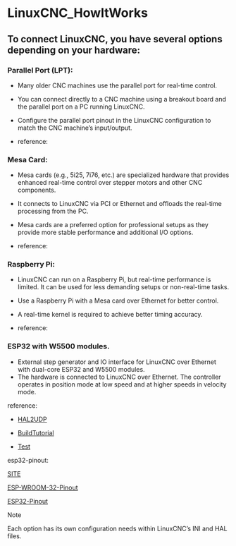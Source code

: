 # LinuxCNC_HowItWorks


## To connect LinuxCNC, you have several options depending on your hardware:

### Parallel Port (LPT):

- Many older CNC machines use the parallel port for real-time control.
- You can connect directly to a CNC machine using a breakout board and the parallel port on a PC running LinuxCNC.
- Configure the parallel port pinout in the LinuxCNC configuration to match the CNC machine’s input/output.

- reference:

### Mesa Card:

- Mesa cards (e.g., 5i25, 7i76, etc.) are specialized hardware that provides enhanced real-time control over stepper motors and other CNC components.
- It connects to LinuxCNC via PCI or Ethernet and offloads the real-time processing from the PC.
- Mesa cards are a preferred option for professional setups as they provide more stable performance and additional I/O options.

- reference:

### Raspberry Pi:

- LinuxCNC can run on a Raspberry Pi, but real-time performance is limited. It can be used for less demanding setups or non-real-time tasks.
- Use a Raspberry Pi with a Mesa card over Ethernet for better control.
-  A real-time kernel is required to achieve better timing accuracy.

- reference:


### ESP32 with W5500 modules.
- External step generator and IO interface for LinuxCNC over Ethernet with dual-core ESP32 and W5500 modules.
- The hardware is connected to LinuxCNC over Ethernet. The controller operates in position mode at low speed and at higher speeds in velocity mode.

reference:

- [HAL2UDP](https://github.com/jzolee/HAL2UDP)

- [BuildTutorial](https://www.youtube.com/watch?v=nlE2203Q3XI)

- [Test](https://www.youtube.com/watch?v=UXWcg7PwRJs&ab_channel=jzolee)


esp32-pinout:

[SITE](https://www.electronicshub.org/esp32-pinout/)

[ESP-WROOM-32-Pinout](https://www.electronicshub.org/wp-content/uploads/2021/02/ESP-WROOM-32-Pinout.jpg)

[ESP32-Pinout](https://www.electronicshub.org/wp-content/uploads/2021/02/ESP32-Pinout-1.jpg)





> [!NOTE]
> Each option has its own configuration needs within LinuxCNC’s INI and HAL files.


